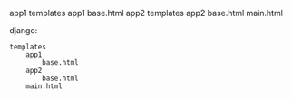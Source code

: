 
app1
    templates
        app1
            base.html
app2
    templates
        app2
            base.html
        main.html

django:

    templates
        app1
            base.html
        app2
            base.html
        main.html
```